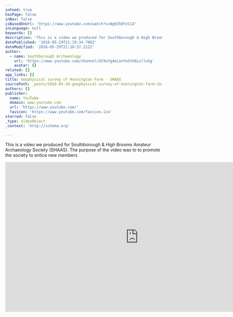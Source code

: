 ```yaml
---
inFeed: true
hasPage: false
inNav: false
isBasedOnUrl: 'https://www.youtube.com/watch?v=Ng9JhDYzCLQ'
inLanguage: null
keywords: []
description: 'This is a video we produced for Southborough & High Brooms Amateur Archaeology Society (SHAAS). The purpose of the video was to to promote the society to entice new members '
datePublished: '2016-05-29T21:29:34.786Z'
dateModified: '2016-05-29T21:10:37.212Z'
author:
  - name: Southborough Archaeology
    url: 'https://www.youtube.com/channel/UC9uYg4eLonYo5tG6Lslluhg'
    avatar: {}
related: []
app_links: []
title: Geophysical survey of Honnington Farm - SHAAS
sourcePath: _posts/2016-05-29-geophysical-survey-of-honnington-farm-shaas.md
authors: []
publisher:
  name: YouTube
  domain: www.youtube.com
  url: 'https://www.youtube.com/'
  favicon: 'https://www.youtube.com/favicon.ico'
starred: false
_type: VideoObject
_context: 'http://schema.org'

---
```

This is a video we produced for Southborough & High Brooms Amateur Archaeology Society (SHAAS). The purpose of the video was to to promote the society to entice new members 

<iframe src="https://cdn.embedly.com/widgets/media.html?src=https%3A%2F%2Fwww.youtube.com%2Fembed%2FNg9JhDYzCLQ%3Ffeature%3Doembed&amp;url=http%3A%2F%2Fwww.youtube.com%2Fwatch%3Fv%3DNg9JhDYzCLQ&amp;image=https%3A%2F%2Fi.ytimg.com%2Fvi%2FNg9JhDYzCLQ%2Fhqdefault.jpg&amp;key=b7d04c9b404c499eba89ee7072e1c4f7&amp;type=text%2Fhtml&amp;schema=youtube" width="854" height="480" scrolling="no" frameborder="0" allowfullscreen="" style=""></iframe>
